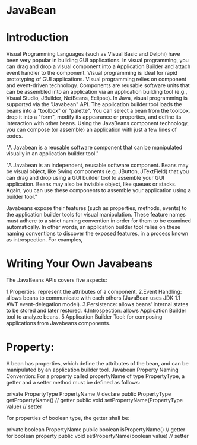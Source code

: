 # JavaBean
# Introduction
Visual Programming Languages (such as Visual Basic and Delphi) have been very popular in building GUI applications. In visual programming, you can drag and drop a visual component into a Application Builder and attach event handler to the component. Visual programming is ideal for rapid prototyping of GUI applications. Visual programming relies on component and event-driven technology. Components are reusable software units that can be assembled into an application via an application building tool (e.g., Visual Studio, JBuilder, NetBeans, Eclipse).
In Java, visual programming is supported via the "Javabean" API. The application builder tool loads the beans into a "toolbox" or "palette". You can select a bean from the toolbox, drop it into a "form", modify its appearance or properties, and define its interaction with other beans. Using the JavaBeans component technology, you can compose (or assemble) an application with just a few lines of codes.

"A Javabean is a reusable software component that can be manipulated visually in an application builder tool."

"A Javabean is an independent, reusable software component. Beans may be visual object, like Swing components (e.g. JButton, JTextField) that you can drag and drop using a GUI builder tool to assemble your GUI application. Beans may also be invisible object, like queues or stacks. Again, you can use these components to assemble your application using a builder tool."

Javabeans expose their features (such as properties, methods, events) to the application builder tools for visual manipulation. These feature names must adhere to a strict naming convention in order for them to be examined automatically. In other words, an application builder tool relies on these naming conventions to discover the exposed features, in a process known as introspection. For examples,

# Writing Your Own Javabeans
The JavaBeans APIs covers five aspects:

1.Properties: represent the attributes of a component.
2.Event Handling: allows beans to communicate with each others (JavaBean uses JDK 1.1 AWT event-delegation model).
3.Persistence: allows beans' internal states to be stored and later restored.
4.Introspection: allows Application Builder tool to analyze beans.
5.Application Builder Tool: for composing applications from Javabeans components.
# Property:
A bean has properties, which define the attributes of the bean, and can be manipulated by an application builder tool.
Javabean Property Naming Convention: For a property called propertyName of type PropertyType, a getter and a setter method must be defined as follows:

private PropertyType PropertyName               // declare
public PropertyType getPropertyName()           // getter
public void setPropertyName(PropertyType value) // setter

For properties of boolean type, the getter shall be:

private boolean PropertyName
public boolean isPropertyName()                 // getter for boolean property
public void setPropertyName(boolean value)      // setter
